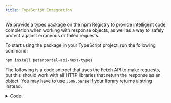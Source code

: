```yaml
---
title: TypeScript Integration
---
```


We provide a types package on the npm Registry to provide intelligent code completion when working with response objects, as well as a way to safely protect against erroneous or failed requests.

To start using the package in your TypeScript project, run the following command:

```bash npm2yarn
npm install peterportal-api-next-types
```

The following is a code snippet that uses the Fetch API to make requests, but this should work with all HTTP libraries that return the response as an object. You may have to use `JSON.parse` if your library returns a string instead.

<details>
<summary>Code</summary>

```ts
import type {
  RawResponse,
  WebsocAPIResponse,
} from "peterportal-api-next-types";
import { isErrorResponse } from "peterportal-api-next-types";

try {
  const res = await fetch(
    "https://api-next.peterportal.org/v1/rest/websoc" +
      new URLSearchParams({
        year: "2023",
        quarter: "Spring",
        department: "COMPSCI",
      }),
    {
      headers: {
        Referer: "https://docs.api-next.peterportal.org",
      },
    },
  );
  const json: RawResponse<WebsocAPIResponse> = await res.json();
  // These fields are always available regardless of whether the request
  // succeeded or failed.
  console.log(json.timestamp);
  console.log(json.requestId);
  console.log(json.statusCode);
  if (isErrorResponse(json)) {
    // If the request failed, the error message and details will be logged to
    // standard error.
    console.error(json.error);
    console.error(json.message);
  } else {
    // If the request was successful, all courses in the COMPSCI department for
    // Spring 2023 will be logged to standard output.
    // If you are using an editor that supports intelligent code completion,
    // typing json.payload.s in this block should show the `schools` array of
    // the WebSoc API response type.
    console.log(json.payload);
  }
} catch (e) {
  // If fetch itself failed, the error message will be logged to standard error.
  console.error(e);
}
```

</details>
